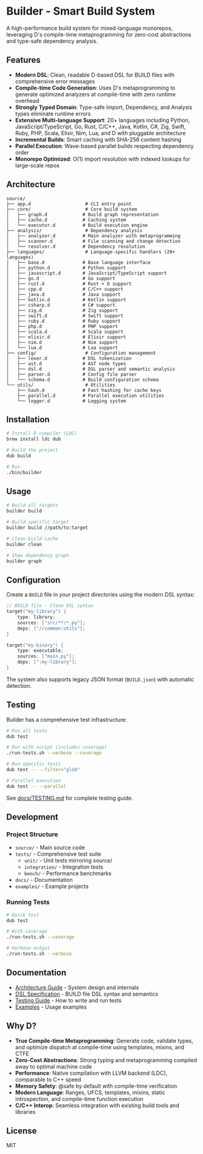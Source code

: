 # Builder - Smart Build System

A high-performance build system for mixed-language monorepos, leveraging D's compile-time metaprogramming for zero-cost abstractions and type-safe dependency analysis.

## Features

- **Modern DSL**: Clean, readable D-based DSL for BUILD files with comprehensive error messages
- **Compile-time Code Generation**: Uses D's metaprogramming to generate optimized analyzers at compile-time with zero runtime overhead
- **Strongly Typed Domain**: Type-safe Import, Dependency, and Analysis types eliminate runtime errors
- **Extensive Multi-language Support**: 20+ languages including Python, JavaScript/TypeScript, Go, Rust, C/C++, Java, Kotlin, C#, Zig, Swift, Ruby, PHP, Scala, Elixir, Nim, Lua, and D with pluggable architecture
- **Incremental Builds**: Smart caching with SHA-256 content hashing
- **Parallel Execution**: Wave-based parallel builds respecting dependency order
- **Monorepo Optimized**: O(1) import resolution with indexed lookups for large-scale repos

## Architecture

```
source/
├── app.d                    # CLI entry point
├── core/                    # Core build system
│   ├── graph.d             # Build graph representation
│   ├── cache.d             # Caching system
│   └── executor.d          # Build execution engine
├── analysis/                # Dependency analysis
│   ├── analyzer.d          # Main analyzer with metaprogramming
│   ├── scanner.d           # File scanning and change detection
│   └── resolver.d          # Dependency resolution
├── languages/               # Language-specific handlers (20+ languages)
│   ├── base.d              # Base language interface
│   ├── python.d            # Python support
│   ├── javascript.d        # JavaScript/TypeScript support
│   ├── go.d                # Go support
│   ├── rust.d              # Rust + D support
│   ├── cpp.d               # C/C++ support
│   ├── java.d              # Java support
│   ├── kotlin.d            # Kotlin support
│   ├── csharp.d            # C# support
│   ├── zig.d               # Zig support
│   ├── swift.d             # Swift support
│   ├── ruby.d              # Ruby support
│   ├── php.d               # PHP support
│   ├── scala.d             # Scala support
│   ├── elixir.d            # Elixir support
│   ├── nim.d               # Nim support
│   └── lua.d               # Lua support
├── config/                  # Configuration management
│   ├── lexer.d             # DSL tokenization
│   ├── ast.d               # AST node types
│   ├── dsl.d               # DSL parser and semantic analysis
│   ├── parser.d            # Config file parser
│   └── schema.d            # Build configuration schema
└── utils/                   # Utilities
    ├── hash.d              # Fast hashing for cache keys
    ├── parallel.d          # Parallel execution utilities
    └── logger.d            # Logging system
```

## Installation

```bash
# Install D compiler (LDC)
brew install ldc dub

# Build the project
dub build

# Run
./bin/builder
```

## Usage

```bash
# Build all targets
builder build

# Build specific target
builder build //path/to:target

# Clean build cache
builder clean

# Show dependency graph
builder graph
```

## Configuration

Create a `BUILD` file in your project directories using the modern DSL syntax:

```d
// BUILD file - Clean DSL syntax
target("my-library") {
    type: library;
    sources: ["src/**/*.py"];
    deps: ["//common:utils"];
}

target("my-binary") {
    type: executable;
    sources: ["main.py"];
    deps: [":my-library"];
}
```

The system also supports legacy JSON format (`BUILD.json`) with automatic detection.

## Testing

Builder has a comprehensive test infrastructure:

```bash
# Run all tests
dub test

# Run with script (includes coverage)
./run-tests.sh --verbose --coverage

# Run specific tests
dub test -- --filter="glob"

# Parallel execution
dub test -- --parallel
```

See [docs/TESTING.md](docs/TESTING.md) for complete testing guide.

## Development

### Project Structure

- `source/` - Main source code
- `tests/` - Comprehensive test suite
  - `unit/` - Unit tests mirroring source/
  - `integration/` - Integration tests
  - `bench/` - Performance benchmarks
- `docs/` - Documentation
- `examples/` - Example projects

### Running Tests

```bash
# Quick test
dub test

# With coverage
./run-tests.sh --coverage

# Verbose output
./run-tests.sh --verbose
```

## Documentation

- [Architecture Guide](docs/ARCHITECTURE.md) - System design and internals
- [DSL Specification](docs/DSL.md) - BUILD file DSL syntax and semantics
- [Testing Guide](docs/TESTING.md) - How to write and run tests
- [Examples](docs/EXAMPLES.md) - Usage examples

## Why D?

- **True Compile-time Metaprogramming**: Generate code, validate types, and optimize dispatch at compile-time using templates, mixins, and CTFE
- **Zero-Cost Abstractions**: Strong typing and metaprogramming compiled away to optimal machine code
- **Performance**: Native compilation with LLVM backend (LDC), comparable to C++ speed
- **Memory Safety**: @safe by default with compile-time verification
- **Modern Language**: Ranges, UFCS, templates, mixins, static introspection, and compile-time function execution
- **C/C++ Interop**: Seamless integration with existing build tools and libraries

## License

MIT


